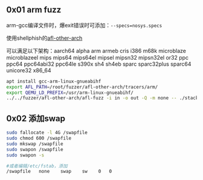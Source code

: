 ## 0x01 arm fuzz

arm-gcc编译文件时，爆exit错误时可添加：`--specs=nosys.specs`

使用shellphish的[afl-other-arch](https://github.com/shellphish/afl-other-arch)

可以满足以下架构：aarch64 alpha arm armeb cris i386 m68k microblaze microblazeel mips mips64 mips64el mipsel mipsn32 mipsn32el or32 ppc ppc64  ppc64abi32 ppc64le s390x sh4 sh4eb sparc sparc32plus sparc64 unicore32  x86_64

```bash
apt install gcc-arm-linux-gnueabihf
export AFL_PATH=/root/fuzzer/afl-other-arch/tracers/arm/
export QEMU_LD_PREFIX=/usr/arm-linux-gnueabihf/
../../fuzzer/afl-other-arch/afl-fuzz -i in -o out -Q -m none -- ./stack1
```


## 0x02 添加swap

```bash
sudo fallocate -l 4G /swapfile
sudo chmod 600 /swapfile
sudo mkswap /swapfile
sudo swapon /swapfile
sudo swapon -s

#或者编辑/etc/fstab，添加
/swapfile   none    swap    sw    0   0
```

